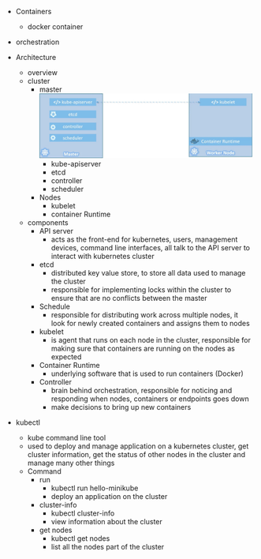 - Containers
    - docker container
- orchestration


- Architecture
    - overview 
    - cluster
        - master ![image info](./master-worker.jpg)
            - kube-apiserver
            - etcd
            - controller
            - scheduler
        - Nodes
            - kubelet
            - container Runtime
    - components
        - API server
            - acts as the front-end for kubernetes, users, management devices, command line interfaces, all talk to the 
            API server to interact with kubernetes cluster
        - etcd
            - distributed key value store, to store all data used to manage the cluster
            - responsible for implementing locks within the cluster to ensure that are no conflicts between the master
        - Schedule
            - responsible for distributing work across multiple nodes, it look for newly created containers and assigns them to nodes
        - kubelet
            - is agent that runs on each node in the cluster, responsible for making sure that containers are running on the nodes as expected
        - Container Runtime
            - underlying software that is used to run containers (Docker)
        - Controller
            - brain behind orchestration, responsible for noticing and responding when nodes, containers or endpoints goes down
            - make decisions to bring up new containers

- kubectl
    - kube command line tool
    - used to deploy and manage application on a kubernetes cluster, get cluster information, get the status of other nodes in the cluster and manage many other things
    - Command
        - run
            - kubectl run hello-minikube
            - deploy an application on the cluster
        - cluster-info
            - kubectl cluster-info
            - view information about the cluster 
        - get nodes
            - kubectl get nodes
            - list all the nodes part of the cluster